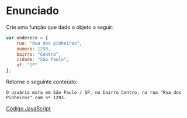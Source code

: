 # Enunciado
Crie uma função que dado o objeto a seguir:

~~~javascript
var endereco = {
	rua: "Rua dos pinheiros",
	numero: 1293,
	bairro: "Centro",
	cidade: "São Paulo",
	uf: "SP"
};
~~~

Retorne o seguinte conteúdo:

~~~
O usuário mora em São Paulo / SP, no bairro Centro, na rua "Rua dos Pinheiros" com nº 1293.
~~~

[Código JavaScript](https://github.com/EmanuelLacerda/Desafios-CursoJS-RocketSeat/blob/master/modulo01-desafio01/scripts/index.js)
